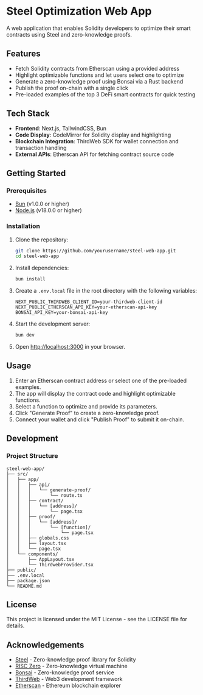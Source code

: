 # Steel Optimization Web App

A web application that enables Solidity developers to optimize their smart contracts using Steel and zero-knowledge proofs.

## Features

- Fetch Solidity contracts from Etherscan using a provided address
- Highlight optimizable functions and let users select one to optimize
- Generate a zero-knowledge proof using Bonsai via a Rust backend
- Publish the proof on-chain with a single click
- Pre-loaded examples of the top 3 DeFi smart contracts for quick testing

## Tech Stack

- **Frontend**: Next.js, TailwindCSS, Bun
- **Code Display**: CodeMirror for Solidity display and highlighting
- **Blockchain Integration**: ThirdWeb SDK for wallet connection and transaction handling
- **External APIs**: Etherscan API for fetching contract source code

## Getting Started

### Prerequisites

- [Bun](https://bun.sh/) (v1.0.0 or higher)
- [Node.js](https://nodejs.org/) (v18.0.0 or higher)

### Installation

1. Clone the repository:
   ```bash
   git clone https://github.com/yourusername/steel-web-app.git
   cd steel-web-app
   ```

2. Install dependencies:
   ```bash
   bun install
   ```

3. Create a `.env.local` file in the root directory with the following variables:
   ```
   NEXT_PUBLIC_THIRDWEB_CLIENT_ID=your-thirdweb-client-id
   NEXT_PUBLIC_ETHERSCAN_API_KEY=your-etherscan-api-key
   BONSAI_API_KEY=your-bonsai-api-key
   ```

4. Start the development server:
   ```bash
   bun dev
   ```

5. Open [http://localhost:3000](http://localhost:3000) in your browser.

## Usage

1. Enter an Etherscan contract address or select one of the pre-loaded examples.
2. The app will display the contract code and highlight optimizable functions.
3. Select a function to optimize and provide its parameters.
4. Click "Generate Proof" to create a zero-knowledge proof.
5. Connect your wallet and click "Publish Proof" to submit it on-chain.

## Development

### Project Structure

```
steel-web-app/
├── src/
│   ├── app/
│   │   ├── api/
│   │   │   └── generate-proof/
│   │   │       └── route.ts
│   │   ├── contract/
│   │   │   └── [address]/
│   │   │       └── page.tsx
│   │   ├── proof/
│   │   │   └── [address]/
│   │   │       └── [function]/
│   │   │           └── page.tsx
│   │   ├── globals.css
│   │   ├── layout.tsx
│   │   └── page.tsx
│   └── components/
│       ├── AppLayout.tsx
│       └── ThirdwebProvider.tsx
├── public/
├── .env.local
├── package.json
└── README.md
```

## License

This project is licensed under the MIT License - see the LICENSE file for details.

## Acknowledgements

- [Steel](https://github.com/steel-dev/steel) - Zero-knowledge proof library for Solidity
- [RISC Zero](https://www.risczero.com/) - Zero-knowledge virtual machine
- [Bonsai](https://www.risczero.com/bonsai) - Zero-knowledge proof service
- [ThirdWeb](https://thirdweb.com/) - Web3 development framework
- [Etherscan](https://etherscan.io/) - Ethereum blockchain explorer
